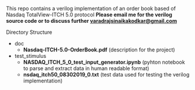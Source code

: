 This repo contains a verilog implementation of an order book based of Nasdaq TotalView-ITCH 5.0 protocol
**Please email me for the verilog source code or to discuss further varadrajsinaikakodkar@gmail.com**

Directory Structure
- doc
  - **Nasdaq-ITCH-5.0-OrderBook.pdf**               (description for the project)
- test_stimulus
	- **NASDAQ_ITCH_5_0_test_input_generator.ipynb**  (pyhton notebook to parse and extract data in human readable format)
 	- **nsdaq_itch50_08302019_0.txt**                 (test data used for testing the verilog implementation)
